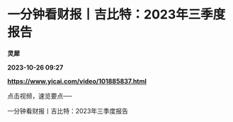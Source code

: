 # 一分钟看财报丨吉比特：2023年三季度报告
**灵犀**

**2023-10-26 09:27**

**https://www.yicai.com/video/101885837.html**

点击视频，速览要点──

一分钟看财报丨吉比特：2023年三季度报告